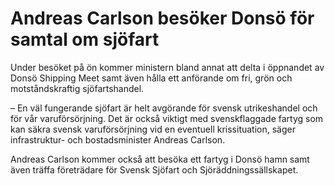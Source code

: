 # Andreas Carlson besöker Donsö för samtal om sjöfart

Under besöket på ön kommer ministern bland annat att delta i öppnandet av Donsö Shipping Meet samt även hålla ett anförande om fri, grön och motståndskraftig sjöfartshandel.

– En väl fungerande sjöfart är helt avgörande för svensk utrikeshandel och för vår varuförsörjning. Det är också viktigt med svenskflaggade fartyg som kan säkra svensk varuförsörjning vid en eventuell krissituation, säger infrastruktur\- och bostadsminister Andreas Carlson.

Andreas Carlson kommer också att besöka ett fartyg i Donsö hamn samt även träffa företrädare för Svensk Sjöfart och Sjöräddningssällskapet.
